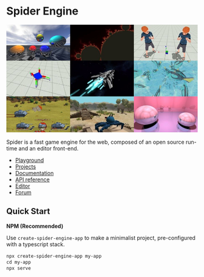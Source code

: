 Spider Engine
=============

![Thumbnails](https://raw.githubusercontent.com/aminere/spider-engine/master/docs/source/images/runtime.jpg)

Spider is a fast game engine for the web, composed of an open source run-time and an editor front-end.

* [Playground](https://spiderengine.io/playground)
* [Projects](https://spiderengine.io/projects)
* [Documentation](https://docs.spiderengine.io/) 
* [API reference](https://docs.spiderengine.io/api)
* [Editor](https://spiderengine.io/editor)
* [Forum](https://forum.spiderengine.io)

Quick Start
-----------

**NPM (Recommended)**

Use `create-spider-engine-app` to make a minimalist project, pre-configured with a typescript stack.

```
npx create-spider-engine-app my-app
cd my-app
npx serve
```
